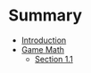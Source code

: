 # Summary

* [Introduction](README.md)
* [Game Math](game-math/README.md)
  * [Section 1.1](game-math/section1.md)